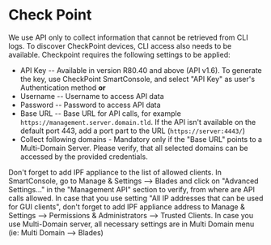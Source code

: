 # Check Point

We use API only to collect information that cannot be retrieved from CLI logs. To discover CheckPoint devices, CLI access also needs to be available. Checkpoint requires the following settings to be applied:

- API Key -- Available in version R80.40 and above (API v1.6). To generate the key, use CheckPoint SmartConsole, and select "API Key" as user's Authentication method **or**
- Username -- Username to access API data
- Password -- Password to access API data  
- Base URL -- Base URL for API calls, for example `https://management.server.domain.tld`. If the API isn't available on the default port 443, add a port part to the URL (`https://server:4443/`)
- Collect following domains - Mandatory only if the "Base URL" points to a Multi-Domain Server. Please verify, that all selected domains can be accessed by the provided credentials.  

Don't forget to add IPF appliance to the list of allowed clients. In SmartConsole, go to Manage & Settings --> Blades and click on "Advanced Settings..." in the "Management API" section to verify, from where are API calls allowed. In case that you use setting "All IP addresses that can be used for GUI clients", don't forget to add IPF appliance address to Manage & Settings --> Permissions & Administrators --> Trusted Clients. In case you use Multi-Domain server, all necessary settings are in Multi Domain menu (ie: Multi Domain --> Blades)
